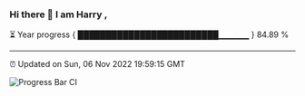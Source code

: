 ### Hi there 👋 I am Harry , 

⏳ Year progress { █████████████████████████▁▁▁▁▁ } 84.89 %

---

⏰ Updated on Sun, 06 Nov 2022 19:59:15 GMT

![Progress Bar CI](https://github.com/duykhang68/duykhang68/workflows/Progress%20Bar%20CI/badge.svg)
